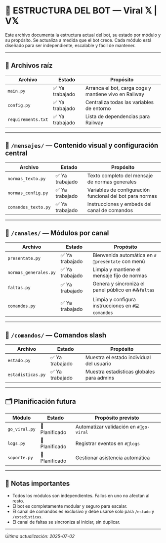 # 📁 ESTRUCTURA DEL BOT — Viral 𝕏 | V𝕏

Este archivo documenta la estructura actual del bot, su estado por módulo y su propósito. Se actualiza a medida que el bot crece. Cada módulo está diseñado para ser independiente, escalable y fácil de mantener.

---

## 📂 Archivos raíz

| Archivo             | Estado         | Propósito |
|---------------------|----------------|-----------|
| `main.py`           | ✅ Ya trabajado | Arranca el bot, carga cogs y mantiene vivo en Railway |
| `config.py`         | ✅ Ya trabajado | Centraliza todas las variables de entorno |
| `requirements.txt`  | ✅ Ya trabajado | Lista de dependencias para Railway |

---

## 📂 `/mensajes/` — Contenido visual y configuración central

| Archivo                  | Estado         | Propósito |
|--------------------------|----------------|-----------|
| `normas_texto.py`        | ✅ Ya trabajado | Texto completo del mensaje de normas generales |
| `normas_config.py`       | ✅ Ya trabajado | Variables de configuración funcional del bot para normas |
| `comandos_texto.py`      | ✅ Ya trabajado | Instrucciones y embeds del canal de comandos |

---

## 📂 `/canales/` — Módulos por canal

| Archivo                  | Estado         | Propósito |
|--------------------------|----------------|-----------|
| `presentate.py`          | ✅ Ya trabajado | Bienvenida automática en `#👋preséntate` con menú |
| `normas_generales.py`    | ✅ Ya trabajado | Limpia y mantiene el mensaje fijo de normas |
| `faltas.py`              | ✅ Ya trabajado | Genera y sincroniza el panel público en `#📤faltas` |
| `comandos.py`            | ✅ Ya trabajado | Limpia y configura instrucciones en `#💻comandos` |

---

## 📂 `/comandos/` — Comandos slash

| Archivo                  | Estado         | Propósito |
|--------------------------|----------------|-----------|
| `estado.py`              | ✅ Ya trabajado | Muestra el estado individual del usuario |
| `estadisticas.py`        | ✅ Ya trabajado | Muestra estadísticas globales para admins |

---

## 🗂️ Planificación futura

| Módulo                   | Estado         | Propósito previsto |
|--------------------------|----------------|---------------------|
| `go_viral.py`            | 🧠 Planificado  | Automatizar validación en `#🧵go-viral` |
| `logs.py`                | 🧠 Planificado  | Registrar eventos en `#📝logs` |
| `soporte.py`             | 🧠 Planificado  | Gestionar asistencia automática |

---

## 🧠 Notas importantes

- Todos los módulos son independientes. Fallos en uno no afectan al resto.
- El bot es completamente modular y seguro para escalar.
- El canal de comandos es exclusivo y debe usarse solo para `/estado` y `/estadisticas`.
- El canal de faltas se sincroniza al iniciar, sin duplicar.

---

*Última actualización: 2025-07-02*
